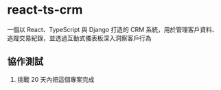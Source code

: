 # react-ts-crm
一個以 React、TypeScript 與 Django 打造的 CRM 系統，用於管理客戶資料、追蹤交易紀錄，並透過互動式儀表板深入洞察客戶行為


## 協作測試

1. 挑戰 20 天內把這個專案完成
